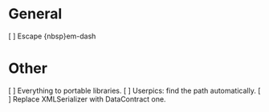 # General

[ ] Escape <URL>{nbsp}em-dash

# Other

[ ] Everything to portable libraries.
[ ] Userpics: find the path automatically.
[ ] Replace XMLSerializer with DataContract one.
